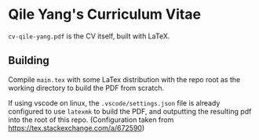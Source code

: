 # Qile Yang's Curriculum Vitae

`cv-qile-yang.pdf` is the CV itself, built with LaTeX. 

## Building

Compile `main.tex` with some LaTex distribution with the repo root as the working directory to build the PDF from scratch.

If using vscode on linux, the `.vscode/settings.json` file is already configured to use `latexmk` to build the PDF, and outputting the resulting pdf into the root of this repo. (Configuration taken from <https://tex.stackexchange.com/a/672590>)
